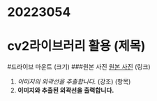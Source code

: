 # 20223054

cv2라이브러리 활용 (제목)
========
#드라이브 마운트 (크기)
###원본 사진
[원본 사진](https://search.pstatic.net/common/?src=http%3A%2F%2Fblogfiles.naver.net%2FMjAyMzA2MDZfMTQw%2FMDAxNjg1OTc5NTUyMzU2.L9VzSUpvrz5eFiBqEiHS3UjKZyv-LcPcBbjfnlIXvvkg.C19CQJ59smj9kGcs4gTkGvZBLgbU5rthsD4r01swuNYg.PNG.gyugyu7788%2F1.%25C8%25A3%25B6%25FB%25C0%25CC%25B0%25A1_%25B3%25AA%25B8%25A6_%25BA%25B8%25B4%25C2_%25B8%25F0%25BD%25C0.png&type=sc960_832) (링크)
1. *이미지의 외곽선을 추출합니다.* (강조) (항목)
2. **이미지와 추출된 외곽선을 출력합니다.**
